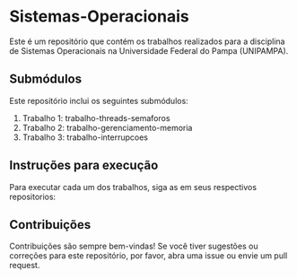 # Sistemas-Operacionais

Este é um repositório que contém os trabalhos realizados para a disciplina de Sistemas Operacionais na Universidade Federal do Pampa (UNIPAMPA).

## Submódulos

Este repositório inclui os seguintes submódulos:

1. Trabalho 1: trabalho-threads-semaforos
2. Trabalho 2: trabalho-gerenciamento-memoria
3. Trabalho 3: trabalho-interrupcoes

## Instruções para execução

Para executar cada um dos trabalhos, siga as em seus respectivos repositorios:

## Contribuições

Contribuições são sempre bem-vindas! Se você tiver sugestões ou correções para este repositório, por favor, abra uma issue ou envie um pull request.
